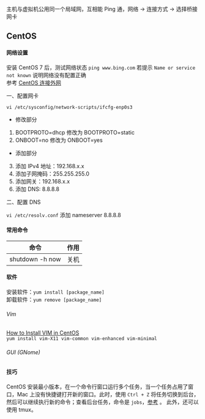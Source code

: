 主机与虚拟机公用同一个局域网，互相能 Ping 通，网络 -> 连接方式 -> 选择桥接网卡

## CentOS

#### 网络设置

安装 CentOS 7 后，测试网络状态 `ping www.bing.com` 若提示 `Name or service not known` 说明网络没有配置正确  
参考 [CentOS 连接外网](https://blog.csdn.net/ermaner666/article/details/87932853)

一、配置网卡

`vi /etc/sysconfig/network-scripts/ifcfg-enp0s3`

- 修改部分

1. BOOTPROTO=dhcp 修改为 BOOTPROTO=static
2. ONBOOT=no 修改为 ONBOOT=yes

- 添加部分

3. 添加 IPv4 地址：192.168.x.x
4. 添加子网掩码：255.255.255.0
5. 添加网关：192.168.x.x
6. 添加 DNS: 8.8.8.8

二、配置 DNS

`vi /etc/resolv.conf` 添加 nameserver 8.8.8.8

#### 常用命令

| 命令            | 作用 |
| --------------- | ---- |
| shutdown -h now | 关机 |

#### 软件

安装软件：`yum install [package_name]`  
卸载软件：`yum remove [package_name]`

###### Vim

[How to Install VIM in CentOS](http://apetec.com/linux/InstallVIM.htm)  
`yum install vim-X11 vim-common vim-enhanced vim-minimal`

###### GUI (GNome)

#### 技巧

CentOS 安装最小版本，在一个命令行窗口运行多个任务，当一个任务占用了窗口，Mac 上没有快捷键打开新的窗口。此时，使用 `Ctrl + Z` 将任务切换到后台，然后可以继续执行新的命令；查看后台任务，命令是 `jobs`，[参考](https://unix.stackexchange.com/questions/278692/linux-use-second-terminal-in-minimal-iso) 。 此外，还可以使用 tmux。
